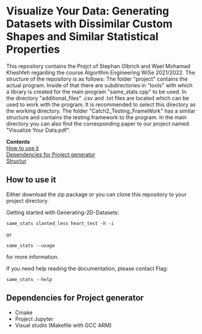 <a id="top"></a>
# Visualize Your Data: Generating Datasets with Dissimilar Custom Shapes and Similar Statistical Properties


This repository contains the Projct of Stephan Olbrich and Wael Mohamad Kheshfeh regarding the course Algorithm Engineering WiSe 2021/2022. The structure of the repository is as follows: The folder "project" contains the actual program. Inside of that there are subdirectories in "tools" with which a library is created for the main program "same_stats.cpp" to be used. In the directory "additional_files" .csv and .txt files are located which can be used to work with the program. It is recommended to select this directory as the working directory. The folder "Catch2_Testing_FrameWork" has a similar structure and contains the testing framework to the program. In the main directory you can also find the corresponding paper to our project named "Visualize Your Data.pdf".


**Contents**<br>
[How to use it](#how-to-use-it)<br>
[Dependencies for Project generator](#dependencies-for-Project-generator)<br>
[Structur](#structur)<br>


## How to use it

Either download the zip package or you can clone this repository to your project directory.


Getting started with Generating-2D-Datasets: 

    same_stats slanted_less heart_test -h -i 
    
  or 
    
    same_stats --usage
    
for more information.
    
    
If you need help reading the documentation, please contact Flag: 


    same_stats --help


## Dependencies for Project generator

* Cmake 
* Project Jupyter 
* Visual studio (Makefile with GCC ARM) 
